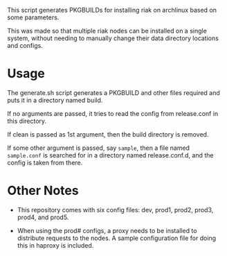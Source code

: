This script generates PKGBUILDs for installing riak on archlinux based on some parameters.

This was made so that multiple riak nodes can be installed on a single system, without needing to manually change their data directory locations and configs.

Usage
=====

The generate.sh script generates a PKGBUILD and other files required and puts it in a directory named build.

If no arguments are passed, it tries to read the config from release.conf in this directory.

If clean is passed as 1st argument, then the build directory is removed.

If some other argument is passed, say `sample`, then a file named `sample.conf` is searched for in a directory named release.conf.d, and the config is taken from there.

Other Notes
===========

* This repository comes with six config files: dev, prod1, prod2, prod3, prod4, and prod5.

* When using the prod# configs, a proxy needs to be installed to distribute requests to the nodes. A sample configuration file for doing this in haproxy is included.

